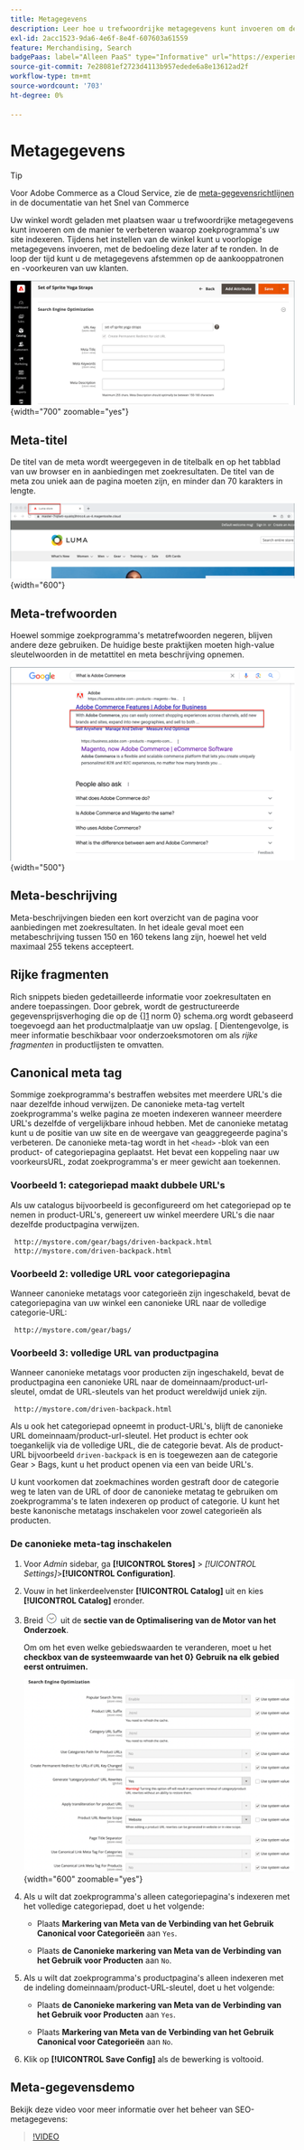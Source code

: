 ```yaml
---
title: Metagegevens
description: Leer hoe u trefwoordrijke metagegevens kunt invoeren om de manier te verbeteren waarop zoekprogramma's uw Commerce-site indexeren.
exl-id: 2acc1523-9da6-4e6f-8e4f-607603a61559
feature: Merchandising, Search
badgePaas: label="Alleen PaaS" type="Informative" url="https://experienceleague.adobe.com/nl/docs/commerce/user-guides/product-solutions" tooltip="Is alleen van toepassing op Adobe Commerce op Cloud-projecten (door Adobe beheerde PaaS-infrastructuur) en op projecten in het veld."
source-git-commit: 7e28081ef2723d4113b957edede6a8e13612ad2f
workflow-type: tm+mt
source-wordcount: '703'
ht-degree: 0%

---
```


# Metagegevens

>[!TIP]
>
>Voor Adobe Commerce as a Cloud Service, zie de [ meta-gegevensrichtlijnen ](https://experienceleague.adobe.com/developer/commerce/storefront/setup/seo/metadata/?lang=nl-NL) in de documentatie van het Snel van Commerce

Uw winkel wordt geladen met plaatsen waar u trefwoordrijke metagegevens kunt invoeren om de manier te verbeteren waarop zoekprogramma&#39;s uw site indexeren. Tijdens het instellen van de winkel kunt u voorlopige metagegevens invoeren, met de bedoeling deze later af te ronden. In de loop der tijd kunt u de metagegevens afstemmen op de aankooppatronen en -voorkeuren van uw klanten.

![ montages van het Product - de optimalisering van de onderzoeksmotor ](./assets/product-basic-settings-search-engine-optimization-yoga-strap.png){width="700" zoomable="yes"}

## Meta-titel

De titel van de meta wordt weergegeven in de titelbalk en op het tabblad van uw browser en in aanbiedingen met zoekresultaten. De titel van de meta zou uniek aan de pagina moeten zijn, en minder dan 70 karakters in lengte.

![ storefront van het Voorbeeld - metattitle ](./assets/storefront-home-page-meta-title.png){width="600"}

## Meta-trefwoorden

Hoewel sommige zoekprogramma&#39;s metatrefwoorden negeren, blijven andere deze gebruiken. De huidige beste praktijken moeten high-value sleutelwoorden in de metattitel en meta beschrijving opnemen.

![ browser van het Web onderzoek - metatrefwoorden ](./assets/storefront-meta-description.png){width="500"}

## Meta-beschrijving

Meta-beschrijvingen bieden een kort overzicht van de pagina voor aanbiedingen met zoekresultaten. In het ideale geval moet een metabeschrijving tussen 150 en 160 tekens lang zijn, hoewel het veld maximaal 255 tekens accepteert.

## Rijke fragmenten

Rich snippets bieden gedetailleerde informatie voor zoekresultaten en andere toepassingen. Door gebrek, wordt de gestructureerde gegevensprijsverhoging die op de {&rbrack;[1] norm 0} schema.org wordt gebaseerd toegevoegd aan het productmalplaatje van uw opslag. &lbrack; Dientengevolge, is meer informatie beschikbaar voor onderzoeksmotoren om als _rijke fragmenten_ in productlijsten te omvatten.

## Canonical meta tag

Sommige zoekprogramma&#39;s bestraffen websites met meerdere URL&#39;s die naar dezelfde inhoud verwijzen. De canonieke meta-tag vertelt zoekprogramma&#39;s welke pagina ze moeten indexeren wanneer meerdere URL&#39;s dezelfde of vergelijkbare inhoud hebben. Met de canonieke metatag kunt u de positie van uw site en de weergave van geaggregeerde pagina&#39;s verbeteren. De canonieke meta-tag wordt in het `<head>` -blok van een product- of categoriepagina geplaatst. Het bevat een koppeling naar uw voorkeursURL, zodat zoekprogramma&#39;s er meer gewicht aan toekennen.

### Voorbeeld 1: categoriepad maakt dubbele URL&#39;s

Als uw catalogus bijvoorbeeld is geconfigureerd om het categoriepad op te nemen in product-URL&#39;s, genereert uw winkel meerdere URL&#39;s die naar dezelfde productpagina verwijzen.

     http://mystore.com/gear/bags/driven-backpack.html
     http://mystore.com/driven-backpack.html 

### Voorbeeld 2: volledige URL voor categoriepagina

Wanneer canonieke metatags voor categorieën zijn ingeschakeld, bevat de categoriepagina van uw winkel een canonieke URL naar de volledige categorie-URL:

     http://mystore.com/gear/bags/

### Voorbeeld 3: volledige URL van productpagina

Wanneer canonieke metatags voor producten zijn ingeschakeld, bevat de productpagina een canonieke URL naar de domeinnaam/product-url-sleutel, omdat de URL-sleutels van het product wereldwijd uniek zijn.

     http://mystore.com/driven-backpack.html

Als u ook het categoriepad opneemt in product-URL&#39;s, blijft de canonieke URL domeinnaam/product-url-sleutel. Het product is echter ook toegankelijk via de volledige URL, die de categorie bevat. Als de product-URL bijvoorbeeld `driven-backpack` is en is toegewezen aan de categorie Gear > Bags, kunt u het product openen via een van beide URL&#39;s.

U kunt voorkomen dat zoekmachines worden gestraft door de categorie weg te laten van de URL of door de canonieke metatag te gebruiken om zoekprogramma&#39;s te laten indexeren op product of categorie. U kunt het beste kanonische metatags inschakelen voor zowel categorieën als producten.

### De canonieke meta-tag inschakelen

1. Voor _Admin_ sidebar, ga **[!UICONTROL Stores]** > _[!UICONTROL Settings]_>**[!UICONTROL Configuration]**.

1. Vouw in het linkerdeelvenster **[!UICONTROL Catalog]** uit en kies **[!UICONTROL Catalog]** eronder.

1. Breid ![ selecteur van de Uitbreiding ](../assets/icon-display-expand.png) uit de **sectie van de Optimalisering van de Motor van het Onderzoek**.

   Om om het even welke gebiedswaarden te veranderen, moet u het **checkbox van de systeemwaarde van het 0&rbrace; Gebruik na elk gebied eerst ontruimen.**

   ![ configuratie van de Catalogus - de optimalisering van de onderzoeksmotor ](../configuration-reference/catalog/assets/catalog-search-engine-optimization.png){width="600" zoomable="yes"}

1. Als u wilt dat zoekprogramma&#39;s alleen categoriepagina&#39;s indexeren met het volledige categoriepad, doet u het volgende:

   - Plaats **Markering van Meta van de Verbinding van het Gebruik Canonical voor Categorieën** aan `Yes`.

   - Plaats **de Canonieke markering van Meta van de Verbinding van het Gebruik voor Producten** aan `No`.

1. Als u wilt dat zoekprogramma&#39;s productpagina&#39;s alleen indexeren met de indeling domeinnaam/product-URL-sleutel, doet u het volgende:

   - Plaats **de Canonieke markering van Meta van de Verbinding van het Gebruik voor Producten** aan `Yes`.

   - Plaats **Markering van Meta van de Verbinding van het Gebruik Canonical voor Categorieën** aan `No`.

1. Klik op **[!UICONTROL Save Config]** als de bewerking is voltooid.

## Meta-gegevensdemo

Bekijk deze video voor meer informatie over het beheer van SEO-metagegevens:

>[!VIDEO](https://video.tv.adobe.com/v/343750?quality=12&learn=on)

[1]: https://schema.org/
